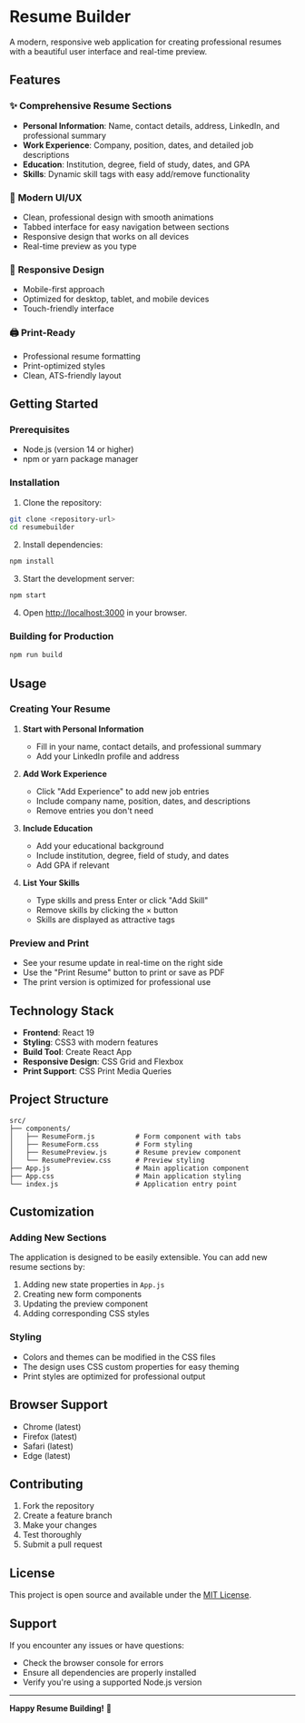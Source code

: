 # Resume Builder

A modern, responsive web application for creating professional resumes with a beautiful user interface and real-time preview.

## Features

### ✨ **Comprehensive Resume Sections**
- **Personal Information**: Name, contact details, address, LinkedIn, and professional summary
- **Work Experience**: Company, position, dates, and detailed job descriptions
- **Education**: Institution, degree, field of study, dates, and GPA
- **Skills**: Dynamic skill tags with easy add/remove functionality

### 🎨 **Modern UI/UX**
- Clean, professional design with smooth animations
- Tabbed interface for easy navigation between sections
- Responsive design that works on all devices
- Real-time preview as you type

### 📱 **Responsive Design**
- Mobile-first approach
- Optimized for desktop, tablet, and mobile devices
- Touch-friendly interface

### 🖨️ **Print-Ready**
- Professional resume formatting
- Print-optimized styles
- Clean, ATS-friendly layout

## Getting Started

### Prerequisites
- Node.js (version 14 or higher)
- npm or yarn package manager

### Installation

1. Clone the repository:
```bash
git clone <repository-url>
cd resumebuilder
```

2. Install dependencies:
```bash
npm install
```

3. Start the development server:
```bash
npm start
```

4. Open [http://localhost:3000](http://localhost:3000) in your browser.

### Building for Production

```bash
npm run build
```

## Usage

### Creating Your Resume

1. **Start with Personal Information**
   - Fill in your name, contact details, and professional summary
   - Add your LinkedIn profile and address

2. **Add Work Experience**
   - Click "Add Experience" to add new job entries
   - Include company name, position, dates, and descriptions
   - Remove entries you don't need

3. **Include Education**
   - Add your educational background
   - Include institution, degree, field of study, and dates
   - Add GPA if relevant

4. **List Your Skills**
   - Type skills and press Enter or click "Add Skill"
   - Remove skills by clicking the × button
   - Skills are displayed as attractive tags

### Preview and Print

- See your resume update in real-time on the right side
- Use the "Print Resume" button to print or save as PDF
- The print version is optimized for professional use

## Technology Stack

- **Frontend**: React 19
- **Styling**: CSS3 with modern features
- **Build Tool**: Create React App
- **Responsive Design**: CSS Grid and Flexbox
- **Print Support**: CSS Print Media Queries

## Project Structure

```
src/
├── components/
│   ├── ResumeForm.js          # Form component with tabs
│   ├── ResumeForm.css         # Form styling
│   ├── ResumePreview.js       # Resume preview component
│   └── ResumePreview.css      # Preview styling
├── App.js                     # Main application component
├── App.css                    # Main application styling
└── index.js                   # Application entry point
```

## Customization

### Adding New Sections
The application is designed to be easily extensible. You can add new resume sections by:

1. Adding new state properties in `App.js`
2. Creating new form components
3. Updating the preview component
4. Adding corresponding CSS styles

### Styling
- Colors and themes can be modified in the CSS files
- The design uses CSS custom properties for easy theming
- Print styles are optimized for professional output

## Browser Support

- Chrome (latest)
- Firefox (latest)
- Safari (latest)
- Edge (latest)

## Contributing

1. Fork the repository
2. Create a feature branch
3. Make your changes
4. Test thoroughly
5. Submit a pull request

## License

This project is open source and available under the [MIT License](LICENSE).

## Support

If you encounter any issues or have questions:
- Check the browser console for errors
- Ensure all dependencies are properly installed
- Verify you're using a supported Node.js version

---

**Happy Resume Building!** 🚀
